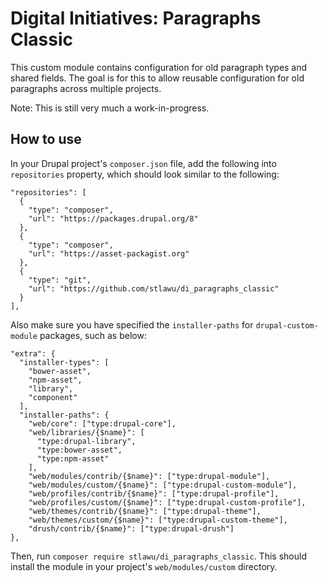 # Digital Initiatives: Paragraphs Classic

This custom module contains configuration for old paragraph types and shared fields. The goal is for this to allow reusable configuration for old paragraphs across multiple projects.

Note: This is still very much a work-in-progress.

## How to use

In your Drupal project's `composer.json` file, add the following into `repositories` property, which should look similar to the following:

```
"repositories": [
  {
    "type": "composer",
    "url": "https://packages.drupal.org/8"
  },
  {
    "type": "composer",
    "url": "https://asset-packagist.org"
  },
  {
    "type": "git",
    "url": "https://github.com/stlawu/di_paragraphs_classic"
  }
],
```

Also make sure you have specified the `installer-paths` for `drupal-custom-module` packages, such as below: 

```
"extra": {
  "installer-types": [
    "bower-asset",
    "npm-asset",
    "library",
    "component"
  ],
  "installer-paths": {
    "web/core": ["type:drupal-core"],
    "web/libraries/{$name}": [
      "type:drupal-library", 
      "type:bower-asset", 
      "type:npm-asset"
    ],
    "web/modules/contrib/{$name}": ["type:drupal-module"],
    "web/modules/custom/{$name}": ["type:drupal-custom-module"],
    "web/profiles/contrib/{$name}": ["type:drupal-profile"],
    "web/profiles/custom/{$name}": ["type:drupal-custom-profile"],
    "web/themes/contrib/{$name}": ["type:drupal-theme"],
    "web/themes/custom/{$name}": ["type:drupal-custom-theme"],
    "drush/contrib/{$name}": ["type:drupal-drush"]
},

```

Then, run `composer require stlawu/di_paragraphs_classic`. This should install the module in your project's `web/modules/custom` directory.
